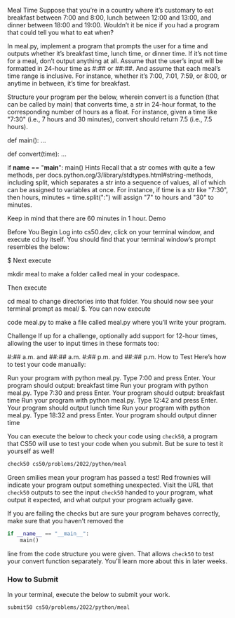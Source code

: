 Meal Time
Suppose that you’re in a country where it’s customary to eat breakfast between 7:00 and 8:00, lunch between 12:00 and 13:00, and dinner between 18:00 and 19:00. Wouldn’t it be nice if you had a program that could tell you what to eat when?

In meal.py, implement a program that prompts the user for a time and outputs whether it’s breakfast time, lunch time, or dinner time. If it’s not time for a meal, don’t output anything at all. Assume that the user’s input will be formatted in 24-hour time as #:## or ##:##. And assume that each meal’s time range is inclusive. For instance, whether it’s 7:00, 7:01, 7:59, or 8:00, or anytime in between, it’s time for breakfast.

Structure your program per the below, wherein convert is a function (that can be called by main) that converts time, a str in 24-hour format, to the corresponding number of hours as a float. For instance, given a time like "7:30" (i.e., 7 hours and 30 minutes), convert should return 7.5 (i.e., 7.5 hours).

def main():
    ...


def convert(time):
    ...


if __name__ == "__main__":
    main()
Hints
Recall that a str comes with quite a few methods, per docs.python.org/3/library/stdtypes.html#string-methods, including split, which separates a str into a sequence of values, all of which can be assigned to variables at once. For instance, if time is a str like "7:30", then
hours, minutes = time.split(":")
will assign "7" to hours and "30" to minutes.

Keep in mind that there are 60 minutes in 1 hour.
Demo

Before You Begin
Log into cs50.dev, click on your terminal window, and execute cd by itself. You should find that your terminal window’s prompt resembles the below:

$
Next execute

mkdir meal
to make a folder called meal in your codespace.

Then execute

cd meal
to change directories into that folder. You should now see your terminal prompt as meal/ $. You can now execute

code meal.py
to make a file called meal.py where you’ll write your program.

Challenge
If up for a challenge, optionally add support for 12-hour times, allowing the user to input times in these formats too:

#:## a.m. and ##:## a.m.
#:## p.m. and ##:## p.m.
How to Test
Here’s how to test your code manually:

Run your program with python meal.py. Type 7:00 and press Enter. Your program should output:
breakfast time
Run your program with python meal.py. Type 7:30 and press Enter. Your program should output:
breakfast time
Run your program with python meal.py. Type 12:42 and press Enter. Your program should output
lunch time
Run your program with python meal.py. Type 18:32 and press Enter. Your program should output
dinner time

You can execute the below to check your code using `check50`, a program that CS50 will use to test your code when you submit. But be sure to test it yourself as well!

```bash
check50 cs50/problems/2022/python/meal
```

Green smilies mean your program has passed a test! Red frownies will indicate your program output something unexpected. Visit the URL that `check50` outputs to see the input `check50` handed to your program, what output it expected, and what output your program actually gave.

If you are failing the checks but are sure your program behaves correctly, make sure that you haven’t removed the

```python
if __name__ == "__main__":
    main()
```

line from the code structure you were given. That allows `check50` to test your convert function separately. You’ll learn more about this in later weeks.

### How to Submit

In your terminal, execute the below to submit your work.

```bash
submit50 cs50/problems/2022/python/meal
```
